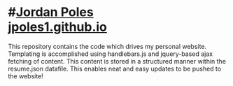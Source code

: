 #[Jordan Poles<br>jpoles1.github.io](http://jpoles1.github.io/)
=================
This repository contains the code which drives my personal website. 
Templating is accomplished using handlebars.js and jquery-based ajax fetching of content. This content is stored in a structured manner within the resume.json datafile. This enables neat and easy updates to be pushed to the website!

